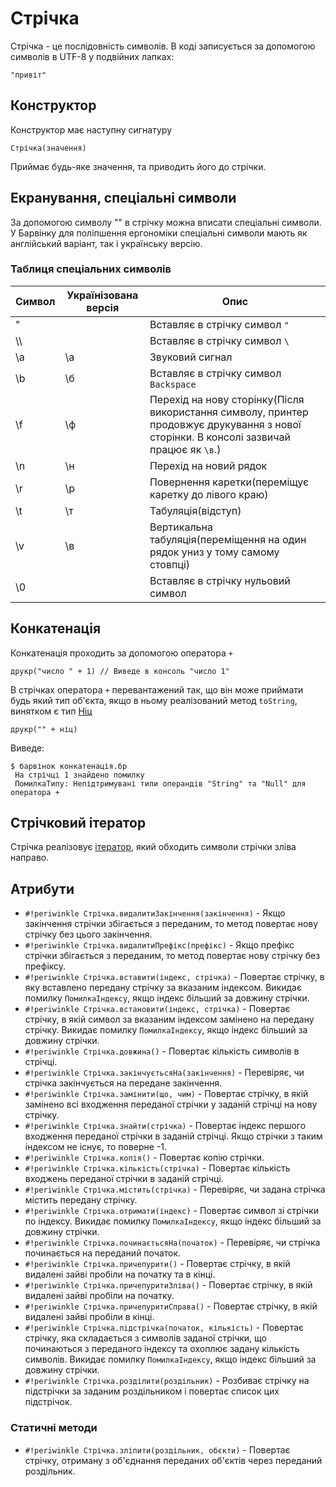 # Стрічка

Стрічка - це послідовність символів. В коді записується за допомогою символів в UTF-8 у подвійних лапках:

``` periwinkle linenums="0"
"привіт"
```

## Конструктор

Конструктор має наступну сигнатуру

``` periwinkle linenums="0"
Стрічка(значення)
```

Приймає будь-яке значення, та приводить його до стрічки.

## Екранування, спеціальні символи

За допомогою символу "\" в стрічку можна вписати спеціальні символи. У Барвінку для поліпшення ергономіки спеціальні символи мають як англійський варіант, так і українську версію.

### Таблиця спеціальних символів

| Символ | Українізована версія | Опис |
| ------ | -------------------- | ---- |
| \"     |                      | Вставляє в стрічку символ `"`                                               |
| \\\\   |                      | Вставляє в стрічку символ `\`                                               |
| \a     | \а                   | Звуковий сигнал                                                             |
| \b     | \б                   | Вставляє в стрічку символ `Backspace`                                       |
| \f     | \ф                   | Перехід на нову сторінку(Після використання символу, принтер продовжує друкування з нової сторінки. В консолі зазвичай працює як `\в`.)     |
| \n     | \н                   | Перехід на новий рядок                                                      |
| \r     | \р                   | Повернення каретки(переміщує каретку до лівого краю)                        |
| \t     | \т                   | Табуляція(відступ)                                                          |
| \v     | \в                   | Вертикальна табуляція(переміщення на один рядок униз у тому самому стовпці) |
| \0     |                      | Вставляє в стрічку нульовий символ                                          |


## Конкатенація

Конкатенація проходить за допомогою оператора `+`

``` periwinkle linenums="0"
друкр("число " + 1) // Виведе в консоль "число 1"
```

В стрічках оператора `+` перевантажений так, що він може приймати будь який тип об'єкта, якщо в ньому реалізований метод `toString`, винятком є тип [Ніц](null.md)

``` periwinkle linenums="0" title="конкатенація.бр"
друкр("" + ніц)
```
Виведе:
``` console linenums="0"
$ барвінок конкатенація.бр
 На стрічці 1 знайдено помилку
 ПомилкаТипу: Непідтримувані типи операндів "String" та "Null" для оператора +
```

## Стрічковий ітератор

Стрічка реалізовує [ітератор](../iterators.md), який обходить символи стрічки зліва направо.

## Атрибути

+ `#!periwinkle Стрічка.видалитиЗакінчення(закінчення)` - Якщо закінчення стрічки збігається з переданим, то метод повертає нову стрічку без цього закінчення.
+ `#!periwinkle Стрічка.видалитиПрефікс(префікс)` - Якщо префікс стрічки збігається з переданим, то метод повертає нову стрічку без префіксу.
+ `#!periwinkle Стрічка.вставити(індекс, стрічка)` - Повертає стрічку, в яку вставлено передану стрічку за вказаним індексом. Викидає помилку `ПомилкаІндексу`, якщо індекс більший за довжину стрічки.
+ `#!periwinkle Стрічка.встановити(індекс, стрічка)` - Повертає стрічку, в якій символ за вказаним індексом замінено на передану стрічку. Викидає помилку `ПомилкаІндексу`, якщо індекс більший за довжину стрічки.
+ `#!periwinkle Стрічка.довжина()` - Повертає кількість символів в стрічці.
+ `#!periwinkle Стрічка.закінчуєтьсяНа(закінчення)` - Перевіряє, чи стрічка закінчується на передане закінчення.
+ `#!periwinkle Стрічка.замінити(що, чим)` - Повертає стрічку, в якій замінено всі входження переданої стрічки у заданій стрічці на нову стрічку.
+ `#!periwinkle Стрічка.знайти(стрічка)` - Повертає індекс першого входження переданої стрічки в заданій стрічці. Якщо стрічки з таким індексом не існує, то поверне -1.
+ `#!periwinkle Стрічка.копія()` - Повертає копію стрічки.
+ `#!periwinkle Стрічка.кількість(стрічка)` -  Повертає кількість входжень переданої стрічки в заданій стрічці.
+ `#!periwinkle Стрічка.містить(стрічка)` - Перевіряє, чи задана стрічка містить передану стрічку.
+ `#!periwinkle Стрічка.отримати(індекс)` - Повертає символ зі стрічки по індексу. Викидає помилку `ПомилкаІндексу`, якщо індекс більший за довжину стрічки.
+ `#!periwinkle Стрічка.починаєтьсяНа(початок)` - Перевіряє, чи стрічка починається на переданий початок.
+ `#!periwinkle Стрічка.причепурити()` - Повертає стрічку, в якій видалені зайві пробіли на початку та в кінці.
+ `#!periwinkle Стрічка.причепуритиЗліва()` - Повертає стрічку, в якій видалені зайві пробіли на початку.
+ `#!periwinkle Стрічка.причепуритиСправа()` - Повертає стрічку, в якій видалені зайві пробіли в кінці.
+ `#!periwinkle Стрічка.підстрічка(початок, кількість)` -  Повертає стрічку, яка складається з символів заданої стрічки, що починаються з переданого індексу та охоплює задану кількість символів. Викидає помилку `ПомилкаІндексу`, якщо індекс більший за довжину стрічки.
+ `#!periwinkle Стрічка.розділити(роздільник)` -  Розбиває стрічку на підстрічки за заданим роздільником і повертає список цих підстрічок.

### Статичні методи
+ `#!periwinkle Стрічка.зліпити(роздільник, обєкти)` - Повертає стрічку, отриману з об'єднання переданих об'єктів через переданий роздільник.
